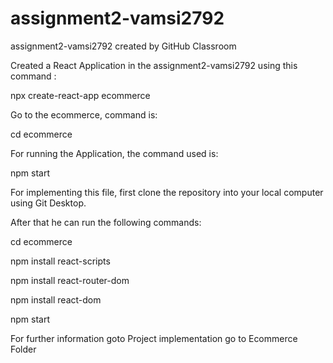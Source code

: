 # assignment2-vamsi2792
assignment2-vamsi2792 created by GitHub Classroom

<!-- Implementation which I did -->
Created a React Application in the assignment2-vamsi2792 using this command : 

npx create-react-app ecommerce

Go to the ecommerce, command is:

cd ecommerce

For running the Application, the command used is:

npm start

<!-- Implementing using cloning the repository, any user can see the User Interface -->
For implementing this file, first clone the repository into your local computer using Git Desktop.

After that he can run the following commands:

cd ecommerce

npm install react-scripts

npm install react-router-dom

npm install react-dom

npm start

For further information goto Project implementation go to Ecommerce Folder

